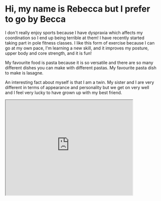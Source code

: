 <Title> Tell Us About You!</title>
<h1> Hi, my name is Rebecca but I prefer to go by Becca</h1>
<p> I don't really enjoy sports because I have dyspraxia which affects my coordination so I end up being terrible at them! I have recently started taking part in pole fitness classes. I like this form of exercise because I can go at my own pace, I'm learning a new skill, and it improves my posture, upper body and core strength, and it is fun!</p>
<p> My favourite food is pasta because it is so versatile and there are so many different dishes you can make with different pastas. My favourite pasta dish to make is lasagne. </p>
<p> An interesting fact about myself is that I am a twin. My sister and I are very different in terms of appearance and personality but we get on very well and I feel very lucky to have grown up with my best friend. </p>
<iframe width="420" height="315"
src="https://www.youtube.com/watch?v=8MP4QxsFICM">
</iframe>